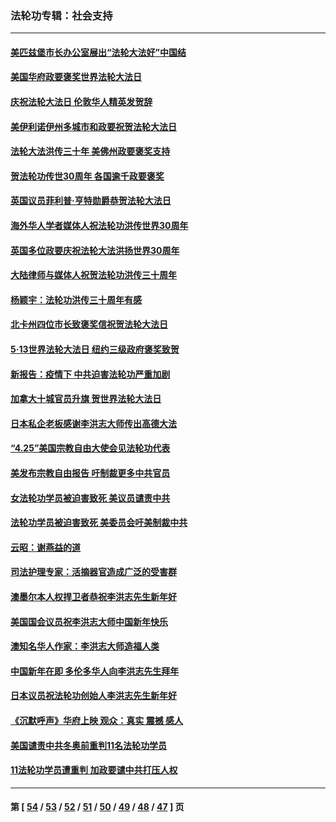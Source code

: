 ### 法轮功专辑：社会支持
---
#### [美匹兹堡市长办公室展出“法轮大法好”中国结](../../pages/nf4386/n13749721.md?06030430) 
#### [美国华府政要褒奖世界法轮大法日](../../pages/nf4386/n13743770.md?06030430) 
#### [庆祝法轮大法日 伦敦华人精英发贺辞](../../pages/nf4386/n13741593.md?06030430) 
#### [美伊利诺伊州多城市和政要祝贺法轮大法日](../../pages/nf4386/n13737149.md?06030430) 
#### [法轮大法洪传三十年 美佛州政要褒奖支持](../../pages/nf4386/n13737103.md?06030430) 
#### [贺法轮功传世30周年 各国逾千政要褒奖](../../pages/nf4386/n13735828.md?06030430) 
#### [英国议员菲利普‧亨特勋爵恭贺法轮大法日](../../pages/nf4386/n13736187.md?06030430) 
#### [海外华人学者媒体人祝法轮功洪传世界30周年](../../pages/nf4386/n13735835.md?06030430) 
#### [英国多位政要庆祝法轮大法洪扬世界30周年](../../pages/nf4386/n13734739.md?06030430) 
#### [大陆律师与媒体人祝贺法轮功洪传三十周年](../../pages/nf4386/n13735062.md?06030430) 
#### [杨颖宇：法轮功洪传三十周年有感](../../pages/nf4386/n13734884.md?06030430) 
#### [北卡州四位市长致褒奖信祝贺法轮大法日](../../pages/nf4386/n13733292.md?06030430) 
#### [5·13世界法轮大法日 纽约三级政府褒奖致贺](../../pages/nf4386/n13732651.md?06030430) 
#### [新报告：疫情下 中共迫害法轮功严重加剧](../../pages/nf4386/n13732612.md?06030430) 
#### [加拿大十城官员升旗 贺世界法轮大法日](../../pages/nf4386/n13729166.md?06030430) 
#### [日本私企老板感谢李洪志大师传出高德大法](../../pages/nf4386/n13726335.md?06030430) 
#### [“4.25”美国宗教自由大使会见法轮功代表](../../pages/nf4386/n13724124.md?06030430) 
#### [美发布宗教自由报告 吁制裁更多中共官员](../../pages/nf4386/n13720670.md?06030430) 
#### [女法轮功学员被迫害致死 美议员谴责中共](../../pages/nf4386/n13682069.md?06030430) 
#### [法轮功学员被迫害致死 美委员会吁美制裁中共](../../pages/nf4386/n13631310.md?06030430) 
#### [云昭：谢燕益的道](../../pages/nf4386/n13607391.md?06030430) 
#### [司法护理专家：活摘器官造成广泛的受害群](../../pages/nf4386/n13570425.md?06030430) 
#### [澳墨尔本人权捍卫者恭祝李洪志先生新年好](../../pages/nf4386/n13556164.md?06030430) 
#### [美国国会议员祝李洪志大师中国新年快乐](../../pages/nf4386/n13554208.md?06030430) 
#### [澳知名华人作家：李洪志大师造福人类](../../pages/nf4386/n13552049.md?06030430) 
#### [中国新年在即 多伦多华人向李洪志先生拜年](../../pages/nf4386/n13531756.md?06030430) 
#### [日本议员祝法轮功创始人李洪志先生新年好](../../pages/nf4386/n13543228.md?06030430) 
#### [《沉默呼声》华府上映 观众：真实 震撼 感人](../../pages/nf4386/n13524739.md?06030430) 
#### [美国谴责中共冬奥前重判11名法轮功学员](../../pages/nf4386/n13521806.md?06030430) 
#### [11法轮功学员遭重判 加政要谴中共打压人权](../../pages/nf4386/n13521294.md?06030430) 

---
#### 第 [ [54](./54.md?06030430) / [53](./53.md?06030430) / [52](./52.md?06030430) / [51](./51.md?06030430) / [50](./50.md?06030430) / [49](./49.md?06030430) / [48](./48.md?06030430) / [47](./47.md?06030430) ] 页
